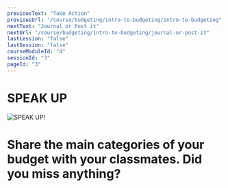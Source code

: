 ```yaml
---
previousText: "Take Action"
previousUrl: "/course/budgeting/intro-to-budgeting/intro-to-budgeting"
nextText: "Journal or Post it"
nextUrl: "/course/budgeting/intro-to-budgeting/journal-or-post-it"
lastLession: "false"
lastSession: "false"
courseModuleId: "4"
sessionId: "3"
pageId: "3"
---
```



# SPEAK UP

![SPEAK UP!](/assets/img/lets-talk-about-it.png)

# Share the main categories of your budget with your classmates. Did you miss anything? 
<sparkle-feed-post assignment-name="Share the main categories of your budget with your classmates. Did you miss anything?" ></sparkle-feed-post>